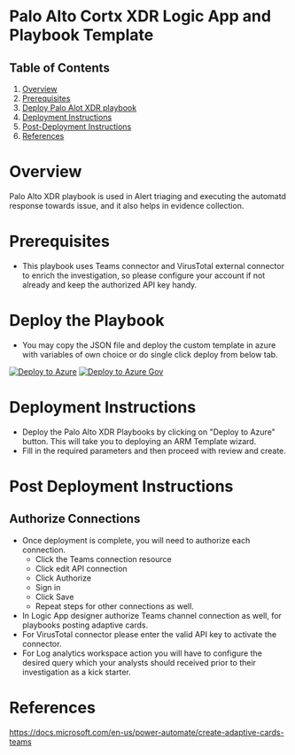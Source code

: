 # Palo Alto Cortx XDR Logic App and Playbook Template

## Table of Contents

1. [Overview](#overview)
1. [Prerequisites](#prerequisites)
1. [Deploy Palo Alot XDR playbook](#deployall) 
1. [Deployment Instructions](#instructions)
1. [Post-Deployment Instructions](#postdeployment)
1. [References](#references)

<a name="overview">

# Overview 

Palo Alto XDR playbook is used in Alert triaging and executing the automatd response towards issue, and it also helps in evidence collection.

<a name="prerequisites">

# Prerequisites 
- This playbook uses Teams connector and VirusTotal external connector to enrich the investigation, so please configure your account if not already and keep the authorized API key handy.


<a name="deployall">

# Deploy the Playbook
- You may copy the JSON file and deploy the custom template in azure with variables of own choice or do single click deploy from below tab.

[![Deploy to Azure](https://aka.ms/deploytoazurebutton)](https://portal.azure.com/#create/Microsoft.Template/uri/https%3A%2F%2Fraw.githubusercontent.com%2FAzure%2FAzure-Sentinel%2Fmaster%2FPlaybooks%2PaloAltoXDR%2Fazuredeploy.json)
[![Deploy to Azure Gov](https://aka.ms/deploytoazuregovbutton)](https://portal.azure.us/#create/Microsoft.Template/uri/https%3A%2F%2Fraw.githubusercontent.com%2FAzure%2FAzure-Sentinel%2Fmaster%2FPlaybooks%2FPaloAltoXDR%2Fazuredeploy.json)

<a name="instructions">

# Deployment Instructions 
- Deploy the Palo Alto XDR Playbooks by clicking on "Deploy to Azure" button. This will take you to deploying an ARM Template wizard.
- Fill in the required parameters and then proceed with review and create.


<a name="postdeployment">

# Post Deployment Instructions 
## Authorize Connections
* Once deployment is complete, you will need to authorize each connection.
  - Click the Teams connection resource
  - Click edit API connection
  - Click Authorize
  - Sign in
  - Click Save
  - Repeat steps for other connections as well.
* In Logic App designer authorize Teams channel connection as well, for playbooks posting adaptive cards.
* For VirusTotal connector please enter the valid API key to activate the connector.
* For Log analytics workspace action you will have to configure the desired query which your analysts should received prior to their investigation as a kick starter.



<a name="references">

# References
https://docs.microsoft.com/en-us/power-automate/create-adaptive-cards-teams 
